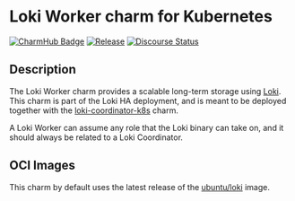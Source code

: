 # Loki Worker charm for Kubernetes

[![CharmHub Badge](https://charmhub.io/loki-worker-k8s/badge.svg)](https://charmhub.io/loki-worker-k8s)
[![Release](https://github.com/canonical/loki-worker-k8s-operator/actions/workflows/release.yaml/badge.svg)](https://github.com/canonical/loki-worker-k8s-operator/actions/workflows/release.yaml)
[![Discourse Status](https://img.shields.io/discourse/status?server=https%3A%2F%2Fdiscourse.charmhub.io&style=flat&label=CharmHub%20Discourse)](https://discourse.charmhub.io)

## Description

The Loki Worker charm provides a scalable long-term storage using [Loki](https://github.com/grafana/loki).
This charm is part of the Loki HA deployment, and is meant to be deployed together with the [loki-coordinator-k8s](https://github.com/canonical/loki-coordinator-k8s-operator) charm.

A Loki Worker can assume any role that the Loki binary can take on, and it should always be related to a Loki Coordinator.

## OCI Images

This charm by default uses the latest release of the [ubuntu/loki](https://hub.docker.com/r/ubuntu/loki/) image.
